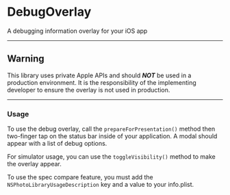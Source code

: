 # DebugOverlay
A debugging information overlay for your iOS app

---
## Warning
This library uses private Apple APIs and should _**NOT**_ be used in a production environment.  It is the responsibility of the implementing developer to ensure the overlay is not used in production.

---
### Usage
To use the debug overlay, call the `prepareForPresentation()` method then two-finger tap on the status bar inside of your application.  A modal should appear with a list of debug options.

For simulator usage, you can use the `toggleVisibility()` method to make the overlay appear.

To use the spec compare feature, you must add the `NSPhotoLibraryUsageDescription`
key and a value to your info.plist.
